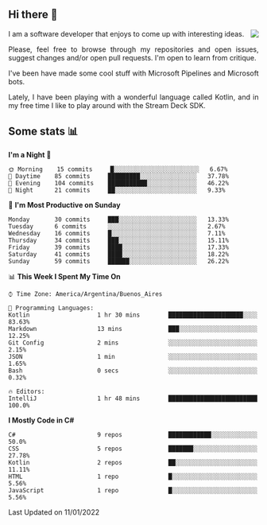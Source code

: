 ## Hi there :slightly_smiling_face:

<img src="https://github-readme-stats.vercel.app/api?username=victorgrycuk&show_icons=true&count_private=true&title_color=F7941E&icon_color=F7941E" align="right">

<p align="justify">
I am a software developer that enjoys to come up with interesting ideas.
<p/>

<p align= "justify">
Please, feel free to browse through my repositories and open issues, suggest changes and/or open pull requests. I'm open to learn from critique.
<p/>


<p align= "justify">
I've been have made some cool stuff with Microsoft Pipelines and Microsoft bots.
<p/>

<p align= "justify">
Lately, I have been playing with a wonderful language called Kotlin, and in my free time I like to play around with the Stream Deck SDK.
<p/>

## Some stats :bar_chart:
<!--START_SECTION:waka-->
**I'm a Night 🦉** 

```text
🌞 Morning    15 commits     █░░░░░░░░░░░░░░░░░░░░░░░░   6.67% 
🌆 Daytime    85 commits     █████████░░░░░░░░░░░░░░░░   37.78% 
🌃 Evening    104 commits    ███████████░░░░░░░░░░░░░░   46.22% 
🌙 Night      21 commits     ██░░░░░░░░░░░░░░░░░░░░░░░   9.33%

```
📅 **I'm Most Productive on Sunday** 

```text
Monday       30 commits     ███░░░░░░░░░░░░░░░░░░░░░░   13.33% 
Tuesday      6 commits      ░░░░░░░░░░░░░░░░░░░░░░░░░   2.67% 
Wednesday    16 commits     █░░░░░░░░░░░░░░░░░░░░░░░░   7.11% 
Thursday     34 commits     ███░░░░░░░░░░░░░░░░░░░░░░   15.11% 
Friday       39 commits     ████░░░░░░░░░░░░░░░░░░░░░   17.33% 
Saturday     41 commits     ████░░░░░░░░░░░░░░░░░░░░░   18.22% 
Sunday       59 commits     ██████░░░░░░░░░░░░░░░░░░░   26.22%

```


📊 **This Week I Spent My Time On** 

```text
⌚︎ Time Zone: America/Argentina/Buenos_Aires

💬 Programming Languages: 
Kotlin                   1 hr 30 mins        █████████████████████░░░░   83.63% 
Markdown                 13 mins             ███░░░░░░░░░░░░░░░░░░░░░░   12.25% 
Git Config               2 mins              ░░░░░░░░░░░░░░░░░░░░░░░░░   2.15% 
JSON                     1 min               ░░░░░░░░░░░░░░░░░░░░░░░░░   1.65% 
Bash                     0 secs              ░░░░░░░░░░░░░░░░░░░░░░░░░   0.32%

🔥 Editors: 
IntelliJ                 1 hr 48 mins        █████████████████████████   100.0%

```

**I Mostly Code in C#** 

```text
C#                       9 repos             ████████████░░░░░░░░░░░░░   50.0% 
CSS                      5 repos             ███████░░░░░░░░░░░░░░░░░░   27.78% 
Kotlin                   2 repos             ██░░░░░░░░░░░░░░░░░░░░░░░   11.11% 
HTML                     1 repo              █░░░░░░░░░░░░░░░░░░░░░░░░   5.56% 
JavaScript               1 repo              █░░░░░░░░░░░░░░░░░░░░░░░░   5.56%

```



 Last Updated on 11/01/2022
<!--END_SECTION:waka-->
